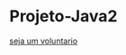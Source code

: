 # Projeto-Java2

[seja um voluntario](https://impactosocial.esolidar.com/wp-content/uploads/2020/05/2020-02-20-passo-a-passo-para-fazer-trabalho-voluntario.png)
